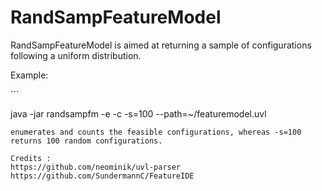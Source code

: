 # RandSampFeatureModel
RandSampFeatureModel is aimed at returning a sample of configurations following a uniform distribution.

Example:

``̀

java -jar randsampfm -e -c -s=100 --path=~/featuremodel.uvl

```
enumerates and counts the feasible configurations, whereas -s=100 returns 100 random configurations. 

Credits :
https://github.com/neominik/uvl-parser
https://github.com/SundermannC/FeatureIDE
